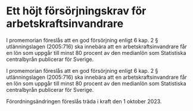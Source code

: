 # Ett höjt försörjningskrav för arbetskraftsinvandrare

I promemorian föreslås att en god försörjning enligt 6 kap. 2 § utlänningslagen (2005:716) ska innebära att en arbetskraftsinvandrare får en lön som uppgår till minst 80 procent av den medianlön som Statistiska centralbyrån publicerar för Sverige.

I promemorian föreslås att en god försörjning enligt 6 kap. 2 § utlänningslagen (2005:716) ska innebära att en arbetskraftsinvandrare får en lön som uppgår till minst 80 procent av den medianlön som Statistiska centralbyrån publicerar för Sverige.

Förordningsändringen föreslås träda i kraft den 1 oktober 2023.
